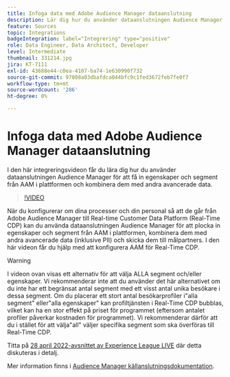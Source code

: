 ```yaml
---
title: Infoga data med Adobe Audience Manager dataanslutning
description: Lär dig hur du använder dataanslutningen Audience Manager för att ta in egenskaper och segment från AAM i plattformen och kombinera dem med andra avancerade data.
feature: Sources
topic: Integrations
badgeIntegration: label="Integrering" type="positive"
role: Data Engineer, Data Architect, Developer
level: Intermediate
thumbnail: 331214.jpg
jira: KT-7111
exl-id: 43688e44-c0ea-4107-ba74-1e630990f732
source-git-commit: 97008a03dbafdca044bfc9c1fed3672feb7fe0f7
workflow-type: tm+mt
source-wordcount: '286'
ht-degree: 0%

---
```


# Infoga data med Adobe Audience Manager dataanslutning

I den här integreringsvideon får du lära dig hur du använder dataanslutningen Audience Manager för att få in egenskaper och segment från AAM i plattformen och kombinera dem med andra avancerade data.

>[!VIDEO](https://video.tv.adobe.com/v/331214/?quality=12&learn=on)

När du konfigurerar om dina processer och din personal så att de går från Adobe Audience Manager till Real-time Customer Data Platform (Real-Time CDP) kan du använda dataanslutningen Audience Manager för att plocka in egenskaper och segment från AAM i plattformen, kombinera dem med andra avancerade data (inklusive PII) och skicka dem till målpartners. I den här videon får du hjälp med att konfigurera AAM för Real-Time CDP.

>[!WARNING]
>
>I videon ovan visas ett alternativ för att välja ALLA segment och/eller egenskaper. Vi rekommenderar inte att du använder det här alternativet om du inte har ett begränsat antal segment med ett visst antal unika besökare i dessa segment. Om du placerar ett stort antal besökarprofiler i&quot;alla segment&quot; eller&quot;alla egenskaper&quot; kan profiltjänsten i Real-Time CDP bubblas, vilket kan ha en stor effekt på priset för programmet (eftersom antalet profiler påverkar kostnaden för programmet). Vi rekommenderar därför att du i stället för att välja&quot;all&quot; väljer specifika segment som ska överföras till Real-Time CDP.
>
>Titta på [28 april 2022-avsnittet av Experience League LIVE](https://experienceleague.adobe.com/docs/experience-league-live-events/events/episodes/exl-live-episode-04-28-22.html) där detta diskuteras i detalj.

Mer information finns i [Audience Manager källanslutningsdokumentation](https://experienceleague.adobe.com/docs/experience-platform/sources/connectors/adobe-applications/audience-manager.html).
